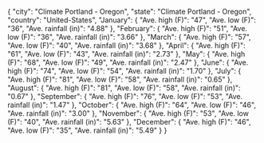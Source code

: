{
  "city": "Climate Portland - Oregon", 
  "state": "Climate Portland - Oregon", 
  "country": "United-States", 
  "January": {
    "Ave. high (F)": "47", 
    "Ave. low (F)": "36", 
    "Ave. rainfall (in)": "4.88"
  }, 
  "February": {
    "Ave. high (F)": "51", 
    "Ave. low (F)": "36", 
    "Ave. rainfall (in)": "3.66"
  }, 
  "March": {
    "Ave. high (F)": "57", 
    "Ave. low (F)": "40", 
    "Ave. rainfall (in)": "3.68"
  }, 
  "April": {
    "Ave. high (F)": "61", 
    "Ave. low (F)": "43", 
    "Ave. rainfall (in)": "2.73"
  }, 
  "May": {
    "Ave. high (F)": "68", 
    "Ave. low (F)": "49", 
    "Ave. rainfall (in)": "2.47"
  }, 
  "June": {
    "Ave. high (F)": "74", 
    "Ave. low (F)": "54", 
    "Ave. rainfall (in)": "1.70"
  }, 
  "July": {
    "Ave. high (F)": "81", 
    "Ave. low (F)": "58", 
    "Ave. rainfall (in)": "0.65"
  }, 
  "August": {
    "Ave. high (F)": "81", 
    "Ave. low (F)": "58", 
    "Ave. rainfall (in)": "0.67"
  }, 
  "September": {
    "Ave. high (F)": "76", 
    "Ave. low (F)": "53", 
    "Ave. rainfall (in)": "1.47"
  }, 
  "October": {
    "Ave. high (F)": "64", 
    "Ave. low (F)": "46", 
    "Ave. rainfall (in)": "3.00"
  }, 
  "November": {
    "Ave. high (F)": "53", 
    "Ave. low (F)": "40", 
    "Ave. rainfall (in)": "5.63"
  }, 
  "December": {
    "Ave. high (F)": "46", 
    "Ave. low (F)": "35", 
    "Ave. rainfall (in)": "5.49"
  }
}
